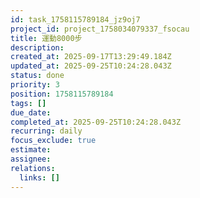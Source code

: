 ```yaml
---
id: task_1758115789184_jz9oj7
project_id: project_1758034079337_fsocau
title: 運動8000步
description: 
created_at: 2025-09-17T13:29:49.184Z
updated_at: 2025-09-25T10:24:28.043Z
status: done
priority: 3
position: 1758115789184
tags: []
due_date: 
completed_at: 2025-09-25T10:24:28.043Z
recurring: daily
focus_exclude: true
estimate: 
assignee: 
relations:
  links: []
---
```















